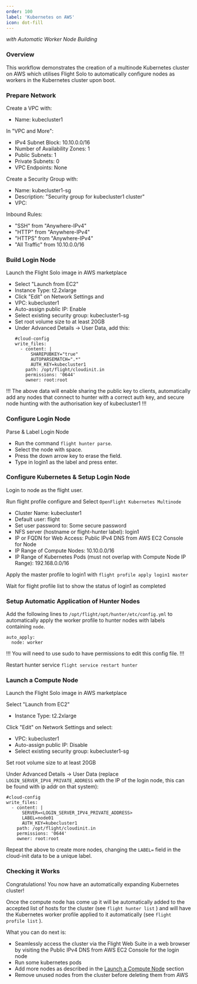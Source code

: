 ```yaml
---
order: 100
label: 'Kubernetes on AWS' 
icon: dot-fill
---
```



*with Automatic Worker Node Building*


### Overview
This workflow demonstrates the creation of a multinode Kubernetes cluster on AWS which utilises Flight Solo to automatically configure nodes as workers in the Kubernetes cluster upon boot.

### Prepare Network

Create a VPC with:
- Name: kubecluster1

In "VPC and More":
- IPv4 Subnet Block: 10.10.0.0/16
- Number of Availability Zones: 1
- Public Subnets: 1
- Private Subnets: 0
- VPC Endpoints: None


Create a Security Group with:
- Name: kubecluster1-sg
- Description: "Security group for kubecluster1 cluster"
- VPC: <the kubecluster1 VPC just created>

Inbound Rules:
- "SSH" from "Anywhere-IPv4"
- "HTTP" from "Anywhere-IPv4"
- "HTTPS" from "Anywhere-IPv4"
- "All Traffic" from 10.10.0.0/16


### Build Login Node

Launch the Flight Solo image in AWS marketplace
- Select "Launch from EC2"
- Instance Type: t2.2xlarge
- Click "Edit" on Network Settings and
- VPC: kubecluster1
- Auto-assign public IP: Enable
- Select existing security group: kubecluster1-sg
- Set root volume size to at least 20GB
- Under Advanced Details -> User Data, add this:
    ```
    #cloud-config
    write_files:
      - content: |
          SHAREPUBKEY="true"
          AUTOPARSEMATCH=".*"
          AUTH_KEY=kubecluster1
        path: /opt/flight/cloudinit.in
        permissions: '0644'
        owner: root:root
    ```
!!!
The above data will enable sharing the public key to clients, automatically add any nodes that
connect to hunter with a correct auth key, and secure node hunting with the authorisation key of kubecluster1
!!!

### Configure Login Node

Parse & Label Login Node
- Run the command `flight hunter parse`.
- Select the node with space.
- Press the down arrow key to erase the field.
- Type in login1 as the label and press enter.

### Configure Kubernetes & Setup Login Node

Login to node as the flight user.

Run flight profile configure and Select `OpenFlight Kubernetes Multinode`

- Cluster Name: kubecluster1
- Default user: flight
- Set user password to: Some secure password
- NFS server (hostname or flight-hunter label): login1
- IP or FQDN for Web Access: Public IPv4 DNS from AWS EC2 Console for Node
- IP Range of Compute Nodes: 10.10.0.0/16
- IP Range of Kubernetes Pods (must not overlap with Compute Node IP Range): 192.168.0.0/16


Apply the master profile to login1 with `flight profile apply login1 master`

Wait for flight profile list to show the status of login1 as completed

### Setup Automatic Application of Hunter Nodes
Add the following lines to `/opt/flight/opt/hunter/etc/config.yml` to automatically apply the worker profile to hunter nodes with labels containing `node`.
```
auto_apply:
  node: worker
```
!!!
You will need to use sudo to have permissions to edit this config file.
!!!

Restart hunter service
`flight service restart hunter`

### Launch a Compute Node

Launch the Flight Solo image in AWS marketplace

Select "Launch from EC2"
- Instance Type: t2.2xlarge

Click "Edit" on Network Settings and select:
- VPC: kubecluster1
- Auto-assign public IP: Disable
- Select existing security group: kubecluster1-sg

Set root volume size to at least 20GB

Under Advanced Details -> User Data (replace `LOGIN_SERVER_IPV4_PRIVATE_ADDRESS` with
the IP of the login node, this can be found with ip addr on that system):


    #cloud-config
    write_files:
      - content: |
          SERVER=<LOGIN_SERVER_IPV4_PRIVATE_ADDRESS>
          LABEL=node01
          AUTH_KEY=kubecluster1
        path: /opt/flight/cloudinit.in
        permissions: '0644'
        owner: root:root

Repeat the above to create more nodes, changing the `LABEL=` field in the cloud-init data to be a
unique label.

### Checking it Works
Congratulations! You now have an automatically expanding Kubernetes cluster!

Once the compute node has come up it will be automatically added to the accepted list of hosts for the cluster (see `flight hunter list` ) and will have the Kubernetes worker profile applied to it automatically (see `flight profile list` ).

What you can do next is:
- Seamlessly access the cluster via the Flight Web Suite in a web browser by visiting the Public IPv4 DNS from AWS EC2 Console for the login node
- Run some kubernetes pods
- Add more nodes as described in the [Launch a Compute Node](/cluster_build_methods/cluster_build_workflows/kubernetes_on_aws/#launch-a-compute-node) section
- Remove unused nodes from the cluster before deleting them from AWS